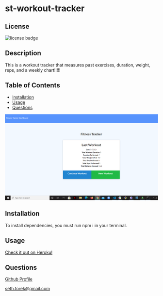 # st-workout-tracker

## License

![license badge](https://img.shields.io/badge/license-mit-blue)

## Description

This is a workout tracker that measures past exercises, duration, weight, reps, and a weekly chart!!!!!

## Table of Contents

- [Installation](#Installation)
- [Usage](#Usage)
- [Questions](#Questions)

![screenshot](./public/images/Screenshot.png)

## Installation

To install dependencies, you must run npm i in your terminal.

## Usage

[Check it out on Heroku!](https://pure-headland-84667.herokuapp.com/)

## Questions

[Github Profile](https://github.com/sttorek)

seth.torek@gmail.com
